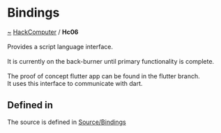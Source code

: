 <a id="bindings"></a>
<h1>Bindings</h1>
<a id="a01573"></a>
<a href="https://github.com/CharlesCarley/HackComputer#~">~</a>
<a href="index.md#index">HackComputer</a>
<span class="inline-text">/</span>
<span class="bold-text"><b>Hc06</b></span>
<br/>
<br/>
<span class="inline-text">Provides a script language interface.</span>
<br/>
<br/>
<span class="inline-text">
It is currently on the back-burner until primary functionality is complete.</span>
<br/>
<br/>
<span class="inline-text">
The proof of concept flutter app can be found in the flutter branch. </span>
<br/>
<span class="inline-text">
It uses this interface to communicate with dart.</span>
<br/>
<a id="a01573_1hc06defined"></a>
<a id="defined-in"></a>
<h2>Defined in</h2>
<span class="inline-text">The source is defined in </span>
<a href="../../Source/Bindings#source-bindings">Source/Bindings</a>
<br/>
</div>
</div>
</body>
</html>
